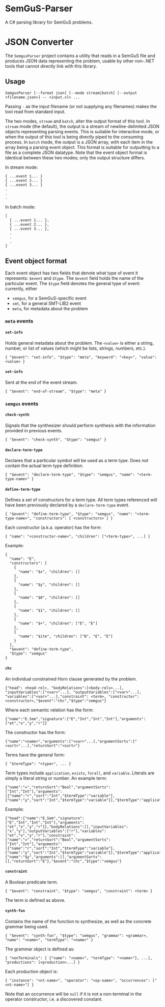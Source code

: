 # SemGuS-Parser
A C# parsing library for SemGuS problems.

# JSON Converter
The `SemgusParser` project contains a utility that reads in a SemGuS file and produces JSON data representing
the problem, usable by other non-.NET tools that cannot directly link with this library.

## Usage

```
SemgusParser [--format json] [--mode stream|batch] [--output <filename.json>] -- <input.sl> ...
```
Passing `-` as the input filename (or not supplying any filenames) makes the tool read from standard input.

The two modes, `stream` and `batch`, alter the output format of this tool. In `stream` mode (the default),
the output is a stream of newline-delimited JSON objects representing parsing events. This is suitable for
interactive mode, or when the output of this tool is being directly piped to the consuming process. In
`batch` mode, the output is a JSON array, with each item in the array being a parsing event object. This format
is suitable for outputting to a file as a complete JSON datatype. Note that the event object format is identical
between these two modes; only the output structure differs.

In stream mode:
```
{ ...event 1... }
{ ...event 2... }
{ ...event 3... }
.
.
.
```

In batch mode:
```
[
  { ...event 1... },
  { ...event 2... },
  { ...event 3... },
  .
  .
  .
]
```

## Event object format
Each event object has two fields that denote what type of event it represents: `$event` and `$type`. The `$event`
field holds the name of the particular event. The `$type` field denotes the general type of event: currently, either

* `semgus`, for a SemGuS-specific event
* `smt`, for a general SMT-LIB2 event
* `meta`, for metadata about the problem

### `meta` events
#### `set-info`
Holds general metadata about the problem. The `<value>` is either a string, number, or list of values (which might be lists, strings, numbers, etc.).
```
{ "$event": "set-info", "$type": "meta", "keyword": "<key>", "value": <value> }
```
#### `set-info`
Sent at the end of the event stream.
```
{ "$event": "end-of-stream", "$type": "meta" }
```

### `semgus` events
#### `check-synth`
Signals that the synthesizer should perform synthesis with the information provided in previous events.
```
{ "$event": "check-synth", "$type": "semgus" }
```
#### `declare-term-type`
Declares that a particular symbol will be used as a term type. Does not contain the actual term type definition.
```
{ "$event": "declare-term-type", "$type": "semgus", "name": "<term-type-name>" }
```
#### `define-term-type`
Defines a set of constructors for a term type. All term types referenced will have been previously declared by a `declare-term-type` event.
```
{ "$event": "define-term-type", "$type": "semgus", "name": "<term-type-name>", "constructors": [ <constructors> ] }
```
Each constructor (a.k.a. operator) has the form:
```
{ "name": "<constructor-name>", "children": ["<term-type>", ...] }
```
Example:
```
{
  "name": "E",
  "constructors": [
    {
      "name": "$x", "children": []
    },
    {
      "name": "$y", "children": []
    },
    {
      "name": "$0", "children": []
    },
    {
      "name": "$1", "children": []
    },
    {
      "name": "$+", "children": ["E", "E"]
    },
    {
      "name": "$ite", "children": ["B", "E", "E"]
    }
  ],
  "$event": "define-term-type",
  "$type": "semgus"
}
```
#### `chc`
An individual constrained Horn clause generated by the problem.
```
{"head": <head-rel>, "bodyRelations":[<body-rels>...], "inputVariables":["<var>"...], "outputVariables":["<var>"...], "variables":["<var>"...],"constraint": <term>, "constructor": <constructor>,"$event":"chc","$type":"semgus"}
```
Where each semantic relation has the form:
```
{"name":"E.Sem","signature":["E","Int","Int","Int"],"arguments":["et","x","y","r"]}
```
The constructor has the form:
```
{"name":"<name>","arguments":["<var>"...],"argumentSorts":["<sort>"...],"returnSort":"<sort>"}
```
Terms have the general form:
```
{ "$termType": "<type>", ... }
```
Term types include `application`, `exists`, `forall`, and `variable`. Literals are simply a literal string or number.
An example term:
```
{"name":"=","returnSort":"Bool","argumentSorts":["Int","Int"],"arguments":[{"name":"r","sort":"Int","$termType":"variable"},{"name":"y","sort":"Int","$termType":"variable"}],"$termType":"application"}
```
Example:
```
{"head":{"name":"E.Sem","signature":["E","Int","Int","Int"],"arguments":["et","x","y","r"]},"bodyRelations":[],"inputVariables":["x","y"],"outputVariables":["r"],"variables":["et","x","y","r"],"constraint":{"name":"=","returnSort":"Bool","argumentSorts":["Int","Int"],"arguments":[{"name":"r","sort":"Int","$termType":"variable"},{"name":"y","sort":"Int","$termType":"variable"}],"$termType":"application"},"constructor":{"name":"$y","arguments":[],"argumentSorts":[],"returnSort":"E"},"$event":"chc","$type":"semgus"}
```
#### `constraint`
A Boolean predicate term.
```
{ "$event": "constraint", "$type": "semgus", "constraint": <term> } 
```
The term is defined as above.
#### `synth-fun`
Contains the name of the function to synthesize, as well as the concrete grammar being used.
```
{ "$event": "synth-fun", "$type": "semgus", "grammar": <grammar>, "name": "<name>", "termType": "<name>" }
```
The grammar object is defined as:
```
{ "nonTerminals": [ {"name": "<name>", "termType": "<name>"}, ...], "productions": [<production>...] }
```
Each production object is:
```
{ "instance": "<nt-name>", "operator": "<op-name>", "occurrences": ["<nt-name>"] }
```
Note that an occurrence will be `null` if it is not a non-terminal in the operator constructor, i.e. a discovered constant.
